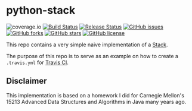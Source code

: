 # python-stack
![coverage.io](https://codecov.io/gh/icaoberg/python-stack/branch/master/graph/badge.svg)
[![Build Status](https://travis-ci.org/icaoberg/python-stack.svg?branch=master)](https://travis-ci.org/icaoberg/python-stack)
[![Release Status](https://img.shields.io/badge/release-v0.1-red.svg)](https://github.com/icaoberg/python-stack)
[![GitHub issues](https://img.shields.io/github/issues/icaoberg/python-stack.svg)](https://github.com/icaoberg/python-stack/issues)
[![GitHub forks](https://img.shields.io/github/forks/icaoberg/python-stack.svg)](https://github.com/icaoberg/python-stack/network)
[![GitHub stars](https://img.shields.io/github/stars/icaoberg/python-stack.svg)](https://github.com/icaoberg/python-stack/stargazers)
[![GitHub license](https://img.shields.io/badge/license-GPLv3-blue.svg)](https://www.gnu.org/licenses/quick-guide-gplv3.en.html)

This repo contains a very simple naive implementation of a [Stack](https://en.wikipedia.org/wiki/Stack_(abstract_data_type)).

The purpose of this repo is to serve as an example on how to create a `.travis.yml` for [Travis CI](https://travis-ci.org/).

## Disclaimer
This implementation is based on a homework I did for Carnegie Mellon's 15213 Advanced Data Structures and Algorithms in Java many years ago.
